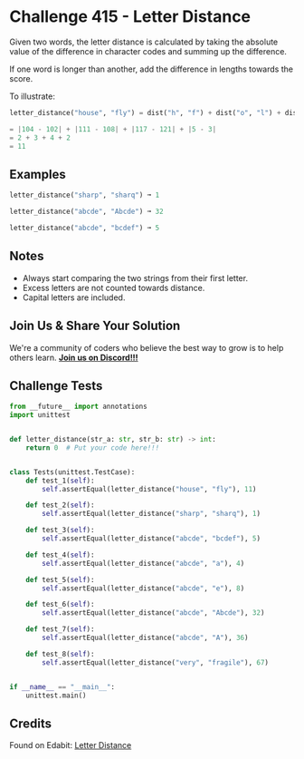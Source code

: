 # Challenge 415 - Letter Distance

Given two words, the letter distance is calculated by taking the absolute value of the difference in character codes and summing up the difference.

If one word is longer than another, add the difference in lengths towards the score.

To illustrate:
```python
letter_distance("house", "fly") = dist("h", "f") + dist("o", "l") + dist("u", "y") + dist(house.length, fly.length)

= |104 - 102| + |111 - 108| + |117 - 121| + |5 - 3|
= 2 + 3 + 4 + 2
= 11
```
## Examples
```python
letter_distance("sharp", "sharq") ➞ 1

letter_distance("abcde", "Abcde") ➞ 32

letter_distance("abcde", "bcdef") ➞ 5
```
## Notes

- Always start comparing the two strings from their first letter.
- Excess letters are not counted towards distance.
- Capital letters are included.

## Join Us & Share Your Solution

We're a community of coders who believe the best way to grow is to help others learn. **[Join us on Discord!!!]("https"://discord.gg/sfHykntuGy)**

## Challenge Tests
```python
from __future__ import annotations
import unittest


def letter_distance(str_a: str, str_b: str) -> int:
    return 0  # Put your code here!!!


class Tests(unittest.TestCase):
    def test_1(self):
        self.assertEqual(letter_distance("house", "fly"), 11)

    def test_2(self):
        self.assertEqual(letter_distance("sharp", "sharq"), 1)

    def test_3(self):
        self.assertEqual(letter_distance("abcde", "bcdef"), 5)

    def test_4(self):
        self.assertEqual(letter_distance("abcde", "a"), 4)

    def test_5(self):
        self.assertEqual(letter_distance("abcde", "e"), 8)

    def test_6(self):
        self.assertEqual(letter_distance("abcde", "Abcde"), 32)

    def test_7(self):
        self.assertEqual(letter_distance("abcde", "A"), 36)

    def test_8(self):
        self.assertEqual(letter_distance("very", "fragile"), 67)


if __name__ == "__main__":
    unittest.main()
```
## Credits

Found on Edabit: [Letter Distance](https://edabit.com/challenge/XsqET8hSTBG2AR5kM)
